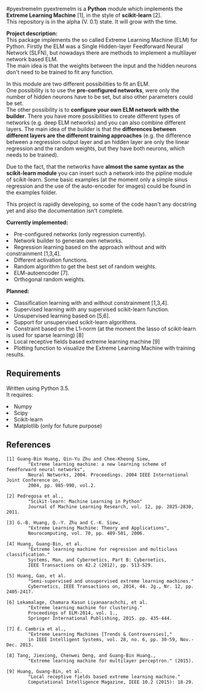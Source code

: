 #pyextremelm
pyextremelm is a **Python** module which implements the
**Extreme Learning Machine** [1], in the style of **scikit-learn** [2]. </br>
This repository is in the alpha (V. 0.1) state. It will grow with the time.

**Project description:**</br>
This package implements the so called Extreme Learning Machine (ELM) for Python.
Firstly the ELM was a Single Hidden-layer Feedforward Neural Network (SLFN),
but nowadays there are methods to implement a multilayer network based ELM.</br>
The main idea is that the weights between the input and the hidden neurons
don't need to be trained to fit any function.</br>

In this module are two different possibilities to fit an ELM.</br>
One possibility is
to use the **pre-configured networks**, were only the number of hidden neurons have
to be set, but also other parameters could be set.</br>
The other possibility is to **configure your own ELM network with the
builder**. There you have more possibilities to create different types of networks
(e.g. deep ELM networks) and you can also combine different layers. The main
idea of the builder is that the **differences between different layers are
the different training approaches** (e.g. the difference between a
regression output layer and an hidden layer are only the linear regression and
the random weights, but they have both neurons, which needs to be trained).</br>

Due to the fact, that the networks have **almost the same syntax as the
scikit-learn module** you can insert such a network into the pipline module of
scikit-learn.
Some basic examples (at the moment only a simple sinus regression and the use
of the auto-encoder for images) could be found in the examples folder.

This project is rapidly developing, so some of the code
hasn't any docstring yet and also the documentation isn't complete.


**Currently implemented:**
<li>Pre-configured networks (only regression currently).
<li>Network builder to generate own networks.
<li>Regression learning based on the approach without and with constrainment [1,3,4].
<li>Different activation functions.
<li>Random algorithm to get the best set of random weights.
<li>ELM-autoencoder [7].
<li>Orthogonal random weights.

**Planned:**
<li>Classification learning with and without constrainment [1,3,4].
<li>Supervised learning with any supervised scikit-learn function.
<li>Unsupervised learning based on [5,6].
<li>Support for unsupervised scikit-learn algorithms.
<li>Constraint based on the L1-norm (at the moment the lasso of scikit-learn
is used for sparse learning) [8]
<li>Local receptive fields based extreme learning machine [9]
<li>Plotting function to visualize the Extreme Learning Machine with training results.



Requirements
------------
Written using Python 3.5.<br>
It requires:
<li>Numpy
<li>Scipy
<li>Scikit-learn
<li>Matplotlib (only for future purpose)



References
----------
```
[1] Guang-Bin Huang, Qin-Yu Zhu and Chee-Kheong Siew,
        "Extreme learning machine: a new learning scheme of feedforward neural networks",
        Neural Networks, 2004. Proceedings. 2004 IEEE International Joint Conference on,
        2004, pp. 985-990, vol.2.

[2] Pedregosa et al.,
        "Scikit-learn: Machine Learning in Python"
        Journal of Machine Learning Research, vol. 12, pp. 2825-2830, 2011.

[3] G.-B. Huang, Q.-Y. Zhu and C.-K. Siew,
        "Extreme Learning Machine: Theory and Applications",
        Neurocomputing, vol. 70, pp. 489-501, 2006.

[4] Huang, Guang-Bin, et al.
        "Extreme learning machine for regression and multiclass classification."
        Systems, Man, and Cybernetics, Part B: Cybernetics,
        IEEE Transactions on 42.2 (2012), pp. 513-529.

[5] Huang, Gao, et al.
        "Semi-supervised and unsupervised extreme learning machines."
        Cybernetics, IEEE Transactions on, 2014, 44. Jg., Nr. 12, pp. 2405-2417.

[6] Lekamalage, Chamara Kasun Liyanaarachchi, et al.
        "Extreme learning machine for clustering."
        Proceedings of ELM-2014, vol. 1.,
        Springer International Publishing, 2015. pp. 435-444.

[7] E. Cambria et al.,
        "Extreme Learning Machines [Trends & Controversies],"
        in IEEE Intelligent Systems, vol. 28, no. 6, pp. 30-59, Nov.-Dec. 2013.

[8] Tang, Jiexiong, Chenwei Deng, and Guang-Bin Huang.,
        "Extreme learning machine for multilayer perceptron." (2015).

[9] Huang, Guang-Bin, et al.
        "Local receptive fields based extreme learning machine."
        Computational Intelligence Magazine, IEEE 10.2 (2015): 18-29.

```

